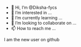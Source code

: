 - 👋 Hi, I’m @Diksha-fycs
- 👀 I’m interested in ...
- 🌱 I’m currently learning ...
- 💞️ I’m looking to collaborate on ...
- 📫 How to reach me ...

<!---
Diksha-fycs/Diksha-fycs is a ✨ special ✨ repository because its `README.md` (this file) appears on your GitHub profile.
You can click the Preview link to take a look at your changes.
--->I am the new user on github
